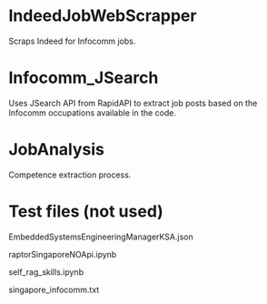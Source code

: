 # IndeedJobWebScrapper

Scraps Indeed for Infocomm jobs.






# Infocomm_JSearch

Uses JSearch API from RapidAPI to extract job posts based on the Infocomm occupations available in the code.





# JobAnalysis

Competence extraction process.





# Test files (not used)

EmbeddedSystemsEngineeringManagerKSA.json

raptorSingaporeNOApi.ipynb

self_rag_skills.ipynb

singapore_infocomm.txt



